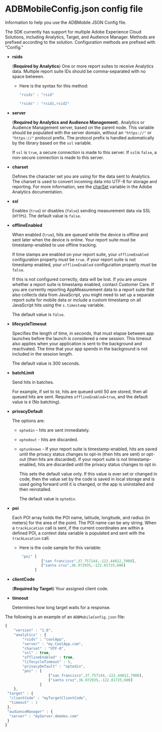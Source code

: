 # ADBMobileConfig.json config file

Information to help you use the ADBMobile JSON Config file.

The SDK currently has support for multiple Adobe Experience Cloud Solutions, including Analytics, Target, and Audience Manager. Methods are prefixed according to the solution. Configuration methods are prefixed with "Config."

* **rsids**

  (**Required by Analytics**) One or more report suites to receive Analytics data. Multiple report suite IDs should be comma-separated with no space between.

  * Here is the syntax for this method:

    ```js
    "rsids" : "rsid"
    ```

    ```js
    "rsids" : "rsid1,rsid2"
    ```

* **server**

  (**Required by Analytics and Audience Management**). Analytics or Audience Management server, based on the parent node. This variable should be populated with the server domain, without an `"https://"` or `"https://"` protocol prefix. The protocol prefix is handled automatically by the library based on the `ssl` variable.
  
  If `ssl` is `true`, a secure connection is made to this server. If `ssl`is `false`, a non-secure connection is made to this server.

* **charset**

  Defines the character set you are using for the data sent to Analytics. The charset is used to convert incoming data into UTF-8 for storage and reporting. For more information, see the [charSet](https://experienceleague.adobe.com/docs/analytics/implementation/vars/config-vars/charset.html) variable in the Adobe Analytics documentation.

* **ssl**

  Enables (`true`) or disables (`false`) sending measurement data via SSL (`HTTPS`). The default value is `false`.

* **offlineEnabled**

  When enabled (`true`), hits are queued while the device is offline and sent later when the device is online. Your report suite must be timestamp-enabled to use offline tracking.

  If time stamps are enabled on your report suite, your `offlineEnabled` configuration property *must* be `true`. if your report suite is not timestamp enabled, your `offlineEnabled` configuration property *must* be `false`.
  
  If this is not configured correctly, data will be lost. If you are unsure whether a report suite is timestamp enabled, contact Customer Care. If you are currently reporting AppMeasurement data to a report suite that also collects data from JavaScript, you might need to set up a separate report suite for mobile data or include a custom timestamp on all JavaScript hits using the `s.timestamp` variable.
  
  The default value is `false`.

* **lifecycleTimeout**

  Specifies the length of time, in seconds, that must elapse between app launches before the launch is considered a new session. This timeout also applies when your application is sent to the background and reactivated. The time that your app spends in the background is not included in the session length.

  The default value is 300 seconds.

* **batchLimit**

  Send hits in batches.
  
  For example, if set to `50`, hits are queued until 50 are stored, then all queued hits are sent. Requires `offlineEnabled=true`, and the default value is `0` (No batching).

* **privacyDefault**

  The options are:
  
  * `optedin` - hits are sent immediately.
  * `optedout` - hits are discarded.
  * `optunknown` - If your report suite is timestamp-enabled, hits are saved until the privacy status changes to opt-in (then hits are sent) or opt-out (then hits are discarded). If your report suite is not timestamp-enabled, hits are discarded until the privacy status changes to opt in.  
  
    This sets the default value only. If this value is ever set or changed in code, then the value set by the code is saved in local storage and is used going forward until it is changed, or the app is uninstalled and then reinstalled.

    The default value is `optedin`.
  
* **poi**

  Each POI array holds the POI name, latitude, longitude, and radius (in meters) for the area of the point. The POI name can be any string. When a `trackLocation` call is sent, if the current coordinates are within a defined POI, a context data variable is populated and sent with the `trackLocation` call.

  * Here is the code sample for this variable:

    ```js
     "poi" [ 
              ["san francisco",37.757144,-122.44812,7000], 
              ["santa cruz",36.972935,-122.01725,600] 
           ]
    ```

* **clientCode**

  (**Required by Target**) Your assigned client code.

* **timeout**

  Determines how long target waits for a response.

The following is an example of an `ADBMobileConfig.json` file:

```js
{ 
    "version" : "1.0",
    "analytics" : {
        "rsids" : "coolApp",
        "server" : "my.CoolApp.com",
        "charset" : "UTF-8",
        "ssl" : true,
        "offlineEnabled" : true,
        "lifecycleTimeout" : 5,
        "privacyDefault" : "optedin",
        "poi" : [ 
                    ["san francisco",37.757144,-122.44812,7000],
                    ["santa cruz",36.972935,-122.01725,600]
                ]
    },
 "target" : {
  "clientCode" : "myTargetClientCode",
  "timeout" : 1
 },
 "audienceManager" : {
  "server" : "myServer.demdex.com"
 }
}
```
